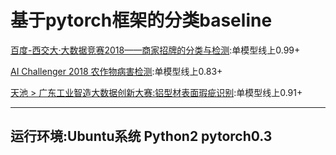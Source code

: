 基于pytorch框架的分类baseline
=========================================
[百度-西交大·大数据竞赛2018——商家招牌的分类与检测](http://dianshi.baidu.com/gemstone/competitions/detail?raceId=17):单模型线上0.99+ <Br/>

[AI Challenger 2018 农作物病害检测](https://challenger.ai/competition/pdr2018):单模型线上0.83+ <Br/>

[天池 > 广东工业智造大数据创新大赛:铝型材表面瑕疵识别](https://tianchi.aliyun.com/competition/information.htm?spm=5176.11165268.5678.2.7d4910c5YfrwzY&raceId=231682):单模型线上0.91+ <Br/>

--------------------------------------------------------
运行环境:Ubuntu系统 Python2 pytorch0.3
--------------------------------------------------------

